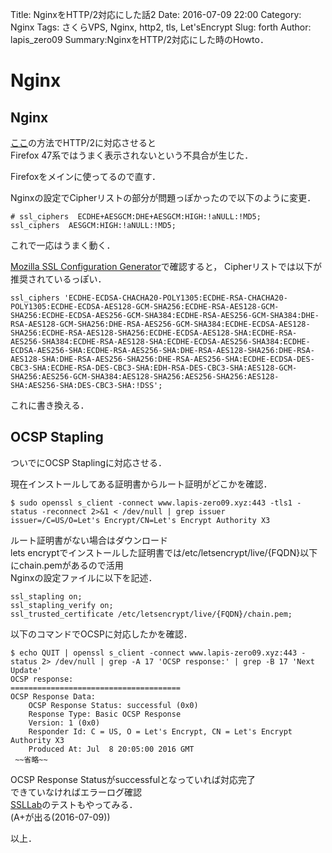 Title: NginxをHTTP/2対応にした話2
Date: 2016-07-09 22:00
Category: Nginx
Tags: さくらVPS, Nginx, http2, tls, Let'sEncrypt
Slug: forth
Author: lapis_zero09
Summary:NginxをHTTP/2対応にした時のHowto．


# Nginx

## Nginx

[ここ](https://www.lapis-zero09.xyz/forth.html)の方法でHTTP/2に対応させると  
Firefox 47系ではうまく表示されないという不具合が生じた．  

Firefoxをメインに使ってるので直す．  

Nginxの設定でCipherリストの部分が問題っぽかったので以下のように変更．  

```
# ssl_ciphers  ECDHE+AESGCM:DHE+AESGCM:HIGH:!aNULL:!MD5;
ssl_ciphers  AESGCM:HIGH:!aNULL:!MD5;
```

これで一応はうまく動く．  

[Mozilla SSL Configuration Generator](https://mozilla.github.io/server-side-tls/ssl-config-generator/)で確認すると，
Cipherリストでは以下が推奨されているっぽい．  

```
ssl_ciphers 'ECDHE-ECDSA-CHACHA20-POLY1305:ECDHE-RSA-CHACHA20-POLY1305:ECDHE-ECDSA-AES128-GCM-SHA256:ECDHE-RSA-AES128-GCM-SHA256:ECDHE-ECDSA-AES256-GCM-SHA384:ECDHE-RSA-AES256-GCM-SHA384:DHE-RSA-AES128-GCM-SHA256:DHE-RSA-AES256-GCM-SHA384:ECDHE-ECDSA-AES128-SHA256:ECDHE-RSA-AES128-SHA256:ECDHE-ECDSA-AES128-SHA:ECDHE-RSA-AES256-SHA384:ECDHE-RSA-AES128-SHA:ECDHE-ECDSA-AES256-SHA384:ECDHE-ECDSA-AES256-SHA:ECDHE-RSA-AES256-SHA:DHE-RSA-AES128-SHA256:DHE-RSA-AES128-SHA:DHE-RSA-AES256-SHA256:DHE-RSA-AES256-SHA:ECDHE-ECDSA-DES-CBC3-SHA:ECDHE-RSA-DES-CBC3-SHA:EDH-RSA-DES-CBC3-SHA:AES128-GCM-SHA256:AES256-GCM-SHA384:AES128-SHA256:AES256-SHA256:AES128-SHA:AES256-SHA:DES-CBC3-SHA:!DSS';
```

これに書き換える．  


## OCSP Stapling

ついでにOCSP Staplingに対応させる．  

現在インストールしてある証明書からルート証明がどこかを確認．   

```
$ sudo openssl s_client -connect www.lapis-zero09.xyz:443 -tls1 -status -reconnect 2>&1 < /dev/null | grep issuer
issuer=/C=US/O=Let's Encrypt/CN=Let's Encrypt Authority X3
```

ルート証明書がない場合はダウンロード  
lets encryptでインストールした証明書では/etc/letsencrypt/live/{FQDN}以下にchain.pemがあるので活用  
Nginxの設定ファイルに以下を記述．  

```
ssl_stapling on;
ssl_stapling_verify on;
ssl_trusted_certificate /etc/letsencrypt/live/{FQDN}/chain.pem;
```

以下のコマンドでOCSPに対応したかを確認．  

```
$ echo QUIT | openssl s_client -connect www.lapis-zero09.xyz:443 -status 2> /dev/null | grep -A 17 'OCSP response:' | grep -B 17 'Next Update'
OCSP response:
======================================
OCSP Response Data:
    OCSP Response Status: successful (0x0)
    Response Type: Basic OCSP Response
    Version: 1 (0x0)
    Responder Id: C = US, O = Let's Encrypt, CN = Let's Encrypt Authority X3
    Produced At: Jul  8 20:05:00 2016 GMT
 ~~省略~~
```

OCSP Response Statusがsuccessfulとなっていれば対応完了  
できていなければエラーログ確認  
[SSLLab](https://www.ssllabs.com/ssltest/index.html)のテストもやってみる．  
(A+が出る(2016-07-09))

以上．

